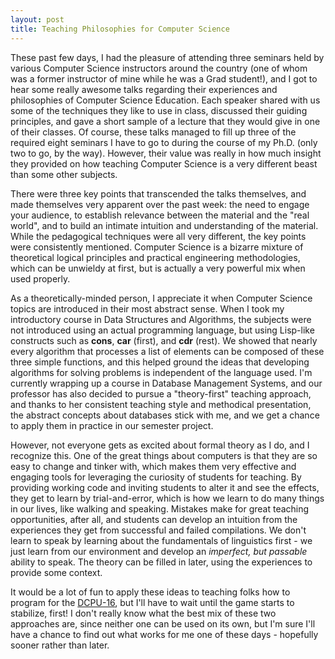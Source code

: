 ```yaml
---
layout: post
title: Teaching Philosophies for Computer Science
---
```


These past few days, I had the pleasure of attending three seminars held by various Computer Science instructors around the country (one of whom was a former instructor of mine while he was a Grad student!), and I got to hear some really awesome talks regarding their experiences and philosophies of Computer Science Education. Each speaker shared with us some of the techniques they like to use in class, discussed their guiding principles, and gave a short sample of a lecture that they would give in one of their classes. Of course, these talks managed to fill up three of the required eight seminars I have to go to during the course of my Ph.D. (only two to go, by the way). However, their value was really in how much insight they provided on how teaching Computer Science is a very different beast than some other subjects.

There were three key points that transcended the talks themselves, and made themselves very apparent over the past week: the need to engage your audience, to establish relevance between the material and the "real world", and to build an intimate intuition and understanding of the material. While the pedagogical techniques were all very different, the key points were consistently mentioned. Computer Science is a bizarre mixture of theoretical logical principles and practical engineering methodologies, which can be unwieldy at first, but is actually a very powerful mix when used properly.

As a theoretically-minded person, I appreciate it when Computer Science topics are introduced in their most abstract sense. When I took my introductory course in Data Structures and Algorithms, the subjects were not introduced using an actual programming language, but using Lisp-like constructs such as <strong>cons</strong>, <strong>car</strong> (first), and <strong>cdr</strong> (rest). We showed that nearly every algorithm that processes a list of elements can be composed of these three simple functions, and this helped ground the ideas that developing algorithms for solving problems is independent of the language used. I'm currently wrapping up a course in Database Management Systems, and our professor has also decided to pursue a "theory-first" teaching approach, and thanks to her consistent teaching style and methodical presentation, the abstract concepts about databases stick with me, and we get a chance to apply them in practice in our semester project.

However, not everyone gets as excited about formal theory as I do, and I recognize this. One of the great things about computers is that they are so easy to change and tinker with, which makes them very effective and engaging tools for leveraging the curiosity of students for teaching. By providing working code and inviting students to alter it and see the effects, they get to learn by trial-and-error, which is how we learn to do many things in our lives, like walking and speaking. Mistakes make for great teaching opportunities, after all, and students can develop an intuition from the experiences they get from successful and failed compilations. We don't learn to speak by learning about the fundamentals of linguistics first - we just learn from our environment and develop an <i>imperfect, but passable</i> ability to speak. The theory can be filled in later, using the experiences to provide some context.

It would be a lot of fun to apply these ideas to teaching folks how to program for the <a href="http://0x10c.com">DCPU-16</a>, but I'll have to wait until the game starts to stabilize, first! I don't really know what the best mix of these two approaches are, since neither one can be used on its own, but I'm sure I'll have a chance to find out what works for me one of these days - hopefully sooner rather than later.

